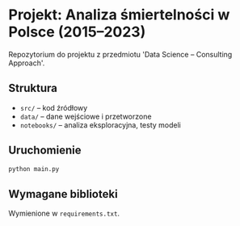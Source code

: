 # Projekt: Analiza śmiertelności w Polsce (2015–2023)

Repozytorium do projektu z przedmiotu 'Data Science – Consulting Approach'.

## Struktura
- `src/` – kod źródłowy
- `data/` – dane wejściowe i przetworzone
- `notebooks/` – analiza eksploracyjna, testy modeli

## Uruchomienie
```bash
python main.py
```

## Wymagane biblioteki
Wymienione w `requirements.txt`.